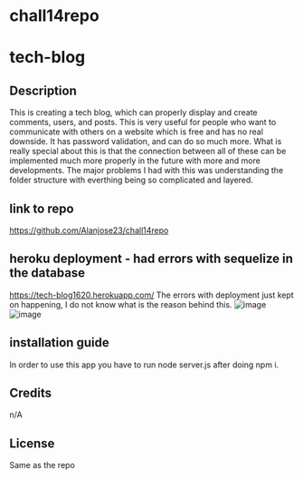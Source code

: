 # chall14repo
# tech-blog

## Description
This is creating a tech blog, which can properly display and create comments, users, and posts. This is very useful for people who want to communicate with others on a website which is free and has no real downside. It has password validation, and can do so much more. What is really special about this is that the connection between all of these can be implemented much more properly in the future with more and more developments. The major problems I had with this was understanding the folder structure with everthing being so complicated and layered.

## link to repo

https://github.com/Alanjose23/chall14repo

## heroku deployment - had errors with sequelize in the database
https://tech-blog1620.herokuapp.com/
The errors with deployment just kept on happening, I do not know what is the reason behind this.
![image](https://user-images.githubusercontent.com/112830964/203695619-5127d48f-5343-410e-8bc9-3215debc1a1d.png)
![image](https://user-images.githubusercontent.com/112830964/203695842-cdd900f7-47ce-4773-a6fa-bbc05e39b480.png)







## installation guide

In order to use this app you have to run node server.js after doing npm i.

## Credits

n/A

## License

Same as the repo
